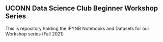 ## UCONN Data Science Club Beginner Workshop Series

This is repository holding the IPYNB Notebooks and Datasets for our Workshop series (Fall 2021)

